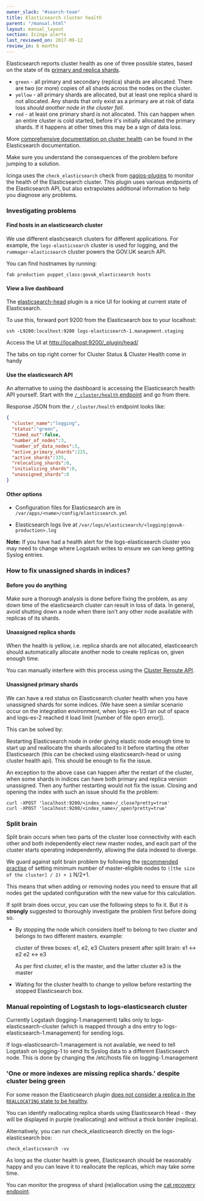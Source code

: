 ```yaml
---
owner_slack: "#search-team"
title: Elasticsearch cluster health
parent: "/manual.html"
layout: manual_layout
section: Icinga alerts
last_reviewed_on: 2017-09-12
review_in: 6 months
---
```


Elasticsearch reports cluster health as one of three possible states, based on
the state of its [primary and replica shards](https://www.elastic.co/guide/en/elasticsearch/reference/1.7/_basic_concepts.html#_shards_amp_replicas).

- `green` - all primary and secondary (replica) shards are allocated. There are
  two (or more) copies of all shards across the nodes on the cluster.
- `yellow` - all primary shards are allocated, but at least one replica shard
  is not allocated. Any shards that only exist as a primary are at risk of data
  loss _should another node in the cluster fail_.
- `red` - at least one primary shard is not allocated. This can happen when an
  entire cluster is cold started, before it's initially allocated the primary
  shards. If it happens at other times this may be a sign of data loss.

More [comprehensive documentation on cluster health][docs]
can be found in the Elasticsearch documentation.

Make sure you understand the consequences of the problem before jumping to a
solution.

[docs]: https://www.elastic.co/guide/en/elasticsearch/guide/current/_cluster_health.html

Icinga uses the `check_elasticsearch` check from
[nagios-plugins](https://github.com/alphagov/nagios-plugins/) to
monitor the health of the Elasticsearch cluster. This plugin uses various
endpoints of the Elasticsearch API, but also extrapolates additional information
to help you diagnose any problems.

### Investigating problems

#### Find hosts in an elasticsearch cluster

We use different elasticsearch clusters for different applications. For example, the `logs-elasticsearch` cluster is used for logging, and the `rummager-elasticsearch` cluster powers the GOV.UK search API.

You can find hostnames by running:

```
fab production puppet_class:govuk_elasticsearch hosts
```

#### View a live dashboard

The [elasticsearch-head](http://mobz.github.io/elasticsearch-head/) plugin is a nice UI for looking at current state of Elasticsearch.

To use this, forward port 9200 from the Elasticsearch box to your localhost:

```
ssh -L9200:localhost:9200 logs-elasticsearch-1.management.staging
```

Access the UI at <http://localhost:9200/_plugin/head/>

The tabs on top right corner for Cluster Status & Cluster Health come in handy

#### Use the elasticsearch API

An alternative to using the dashboard is accessing the Elasticsearch health API yourself. Start with the
[`/_cluster/health` endpoint][cluster-health-endpoint] and go from there.

[cluster-health-endpoint]: http://www.elasticsearch.org/guide/en/elasticsearch/reference/current/cluster-health.html

Response JSON from the `/_cluster/health` endpoint looks like:

```json
{
  "cluster_name":"logging",
  "status":"green",
  "timed_out":false,
  "number_of_nodes":3,
  "number_of_data_nodes":3,
  "active_primary_shards":225,
  "active_shards":335,
  "relocating_shards":0,
  "initializing_shards":0,
  "unassigned_shards":0
}
```

#### Other options

- Configuration files for Elasticsearch are in `/var/apps/<name>/config/elasticsearch.yml`

- Elasticsearch logs live at `/var/logs/elasticsearch/<logging|govuk-production>.log`

**Note:** If you have had a health alert for the logs-elasticsearch
cluster you may need to change where Logstash writes to ensure we can
keep getting Syslog entries.

### How to fix unassigned shards in indices?

#### Before you do anything

Make sure a thorough analysis is done before fixing the problem,
as any down time of the elasticsearch cluster can result in loss of data. In general, avoid shutting down a node when there isn't any other node available with replicas of its shards.

#### Unassigned replica shards

When the health is yellow, i.e. replica shards are not allocated, elasticsearch should automatically allocate another node to create replicas on, given enough time.

You can manually interfere with this process using the [Cluster Reroute API](https://www.elastic.co/guide/en/elasticsearch/reference/1.7/cluster-reroute.html#cluster-reroute).

#### Unassigned primary shards
We can have a red status on Elasticsearch cluster health when you have
unassigned shards for some indices. (We have seen a similar scenario
occur on the integration environment, when logs-es-1/3 ran out of space
and logs-es-2 reached it load limit \[number of file open error\]).

This can be solved by:

Restarting Elasticsearch node in order giving elastic node enough time
to start up and reallocate the shards allocated to it before starting
the other Elasticsearch (this can be checked using elasticsearch-head or
using cluster health api). This should be enough to fix the issue.

An exception to the above case can happen after the restart of the
cluster, when some shards in indices can have both primary and replica
version unassigned. Then any further restarting would not fix the issue.
Closing and opening the index with such an issue should fix the problem:

```
curl -XPOST 'localhost:9200/<index_name>/_close?pretty=true'
curl -XPOST 'localhost:9200/<index_name>/_open?pretty=true'
```

### Split brain

Split brain occurs when two parts of the cluster lose connectivity with each
other and both independently elect new master nodes, and each part of the
cluster starts operating independently, allowing the data indexed to diverge.

We guard against split brain problem by following the
[recommended practise][blog]
of setting minimum number of master-eligible nodes to `([the size of the cluster] / 2) + 1` N/2+1.

This means that when adding or removing nodes you need to ensure that all
nodes get the updated configuration with the new value for this calculation.

If split brain does occur, you can use the following steps to fix it. But it is
**strongly** suggested to thoroughly investigate the problem first before
doing so.

- By stopping the node which considers itself to belong to two cluster
  and belongs to two different masters. example:

    cluster of three boxes: e1, e2, e3
    Clusters present after split brain:
      e1 <-> e2
      e2 <-> e3

    As per first cluster, e1 is the master, and the latter cluster e3 is the master

- Waiting for the cluster health to change to yellow before restarting
  the stopped Elasticsearch box.

[blog]: http://asquera.de/opensource/2012/11/25/elasticsearch-pre-flight-checklist/#avoiding-split-brain

### Manual repointing of Logstash to logs-elasticsearch cluster

Currently Logstash (logging-1.management) talks only to
logs-elasticsearch-cluster (which is mapped through a dns entry to
logs-elasticsearch-1.management) for sending logs.

If logs-elasticsearch-1.management is not available, we need to tell
Logstash on logging-1 to send its Syslog data to a different
Elasticsearch node. This is done by changing the /etc/hosts file on
logging-1.management

### 'One or more indexes are missing replica shards.' despite cluster being green

For some reason the Elasticsearch plugin [does not consider a replica in the
`REALLOCATING` state to be
healthy](https://github.com/alphagov/nagios-plugins/blob/6534386f658ce573a8b65e0f9147f61b1b0fe964/plugins/command/check_elasticsearch.py#L453).

You can identify reallocating replica shards using Elasticsearch Head - they
will be displayed in purple (reallocating) and without a thick border (replica).

Alternatively, you can run check_elasticsearch directly on the
logs-elasticsearch box:

```
check_elasticsearch -vv
```

As long as the cluster health is green, Elasticsearch should be reasonably happy
and you can leave it to reallocate the replicas, which may take some time.

You can monitor the progress of shard (re)allocation using the [cat recovery
endpoint](https://www.elastic.co/guide/en/elasticsearch/reference/current/cat-recovery.html).
